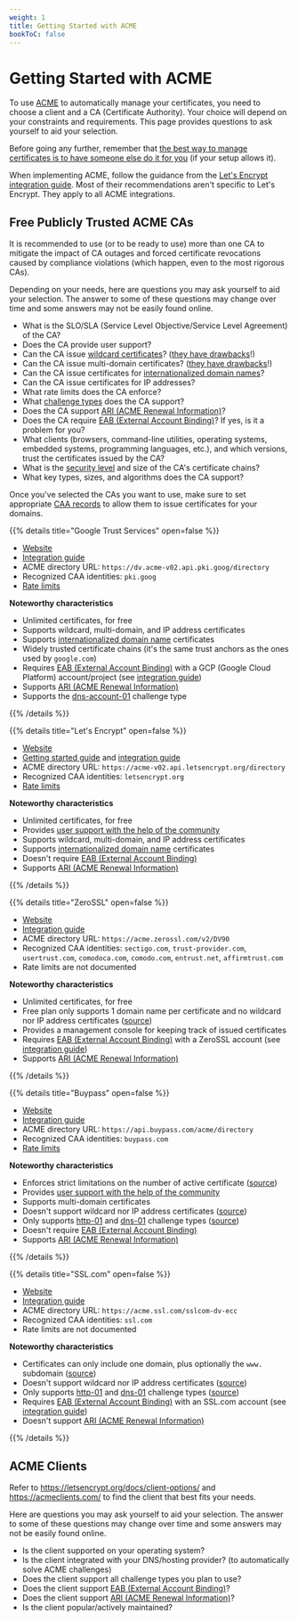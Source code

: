 ```yaml
---
weight: 1
title: Getting Started with ACME
bookToC: false
---
```


# Getting Started with ACME

To use [ACME](/acme/) to automatically manage your certificates, you need to
choose a client and a CA (Certificate Authority). Your choice will depend on
your constraints and requirements. This page provides questions to ask yourself
to aid your selection.

Before going any further, remember that
[the best way to manage certificates is to have someone else do it for you](/#:~:text=the%20best%20way%20to%20manage%20certificates%20is%20to%20have%20someone%20else%20do%20it%20for%20you)
(if your setup allows it).

When implementing ACME, follow the guidance from the
[Let's Encrypt integration guide](https://letsencrypt.org/docs/integration-guide/).
Most of their recommendations aren't specific to Let's Encrypt. They apply to
all ACME integrations.

## Free Publicly Trusted ACME CAs

It is recommended to use (or to be ready to use) more than one CA to mitigate
the impact of CA outages and forced certificate revocations caused by compliance
violations (which happen, even to the most rigorous CAs).

Depending on your needs, here are questions you may ask yourself to aid your
selection. The answer to some of these questions may change over time and some
answers may not be easily found online.

- What is the SLO/SLA (Service Level Objective/Service Level Agreement) of the
  CA?
- Does the CA provide user support?
- Can the CA issue
  [wildcard certificates](https://www.keyfactor.com/blog/what-is-a-wildcard-certificate/)?
  ([they have drawbacks](https://www.keyfactor.com/blog/what-is-a-wildcard-certificate/#:~:text=Drawbacks%20of%20using%20wildcard%20certificates)!)
- Can the CA issue multi-domain certificates?
  ([they have drawbacks](https://www.quora.com/What-are-the-disadvantages-of-multi-domain-SSL-certificates)!)
- Can the CA issue certificates for
  [internationalized domain names](https://en.wikipedia.org/wiki/Punycode)?
- Can the CA issue certificates for IP addresses?
- What rate limits does the CA enforce?
- What [challenge types](/acme/challenges/) does the CA support?
- Does the CA support [ARI (ACME Renewal Information)](/acme/ari/)?
- Does the CA require [EAB (External Account Binding)](/acme/eab/)? If yes, is
  it a problem for you?
- What clients (browsers, command-line utilities, operating systems, embedded
  systems, programming languages, etc.), and which versions, trust the
  certificates issued by the CA?
- What is the
  [security level](https://www.feistyduck.com/library/openssl-cookbook/online/openssl-command-line/understanding-security-levels.html)
  and size of the CA's certificate chains?
- What key types, sizes, and algorithms does the CA support?

Once you've selected the CAs you want to use, make sure to set appropriate
[CAA records](/webpki/caa/) to allow them to issue certificates for your
domains.

{{% details title="Google Trust Services" open=false %}} <a id="gts"></a>

- [Website](https://pki.goog/)
- [Integration guide](https://cloud.google.com/certificate-manager/docs/public-ca-tutorial)
- ACME directory URL: `https://dv.acme-v02.api.pki.goog/directory`
- Recognized CAA identities: `pki.goog`
- [Rate limits](https://cloud.google.com/certificate-manager/docs/quotas#public_ca_request_quotas)

**Noteworthy characteristics**

- Unlimited certificates, for free
- Supports wildcard, multi-domain, and IP address certificates
- Supports
  [internationalized domain name](https://en.wikipedia.org/wiki/Punycode)
  certificates
- Widely trusted certificate chains (it's the same trust anchors as the ones
  used by `google.com`)
- Requires [EAB (External Account Binding)](/acme/eab/) with a GCP (Google Cloud
  Platform) account/project (see
  [integration guide](https://cloud.google.com/certificate-manager/docs/public-ca-tutorial))
- Supports [ARI (ACME Renewal Information)](/acme/ari/)
- Supports the [dns-account-01](/acme/challenges/#dns-account-01) challenge type

<p></p> <!-- If nothing follows, the bulleted items have too much space between them -->

{{% /details %}}

{{% details title="Let's Encrypt" open=false %}} <a id="letsencrypt"></a>

- [Website](https://letsencrypt.org/)
- [Getting started guide](https://letsencrypt.org/getting-started/) and
  [integration guide](https://letsencrypt.org/docs/integration-guide/)
- ACME directory URL: `https://acme-v02.api.letsencrypt.org/directory`
- Recognized CAA identities: `letsencrypt.org`
- [Rate limits](https://letsencrypt.org/docs/rate-limits/)

**Noteworthy characteristics**

- Unlimited certificates, for free
- Provides
  [user support with the help of the community](https://community.letsencrypt.org/)
- Supports wildcard, multi-domain, and IP address certificates
- Supports
  [internationalized domain name](https://en.wikipedia.org/wiki/Punycode)
  certificates
- Doesn't require [EAB (External Account Binding)](/acme/eab/)
- Supports [ARI (ACME Renewal Information)](/acme/ari/)

<p></p> <!-- If nothing follows, the bulleted items have too much space between them -->

{{% /details %}}

{{% details title="ZeroSSL" open=false %}} <a id="zerossl"></a>

- [Website](https://zerossl.com/)
- [Integration guide](https://zerossl.com/documentation/acme/)
- ACME directory URL: `https://acme.zerossl.com/v2/DV90`
- Recognized CAA identities: `sectigo.com`, `trust-provider.com`,
  `usertrust.com`, `comodoca.com`, `comodo.com`, `entrust.net`,
  `affirmtrust.com`
- Rate limits are not documented

**Noteworthy characteristics**

- Unlimited certificates, for free
- Free plan only supports 1 domain name per certificate and no wildcard nor IP
  address certificates ([source](https://zerossl.com/pricing/))
- Provides a management console for keeping track of issued certificates
- Requires [EAB (External Account Binding)](/acme/eab/) with a ZeroSSL account
  (see [integration guide](https://zerossl.com/documentation/acme/))
- Supports [ARI (ACME Renewal Information)](/acme/ari/)

<p></p> <!-- If nothing follows, the bulleted items have too much space between them -->

{{% /details %}}

{{% details title="Buypass" open=false %}} <a id="buypass"></a>

- [Website](https://www.buypass.com/)
- [Integration guide](https://community.buypass.com/t/k9r5cx/get-started)
- ACME directory URL: `https://api.buypass.com/acme/directory`
- Recognized CAA identities: `buypass.com`
- [Rate limits](https://community.buypass.com/t/m2r5cj/rate-limits)

**Noteworthy characteristics**

- Enforces strict limitations on the number of active certificate
  ([source](https://community.buypass.com/t/m1yfby4))
- Provides
  [user support with the help of the community](https://community.buypass.com/category/go-ssl-acme)
- Supports multi-domain certificates
- Doesn't support wildcard nor IP address certificates
  ([source](https://www.buypass.com/products/tls-ssl-certificates/ssl-domain-dv#:~:text=Compare%20TLS/SSL%20certificates))
- Only supports [http-01](/acme/challenges/#http-01) and
  [dns-01](/acme/challenges/#dns-01) challenge types
  ([source](https://community.buypass.com/t/x2yz84j/support-for-tls-alpn-01-verification))
- Doesn't require [EAB (External Account Binding)](/acme/eab/)
- Supports [ARI (ACME Renewal Information)](/acme/ari/)

<p></p> <!-- If nothing follows, the bulleted items have too much space between them -->

{{% /details %}}

{{% details title="SSL.com" open=false %}} <a id="ssl.com"></a>

- [Website](https://www.ssl.com/)
- [Integration guide](https://www.ssl.com/how-to/order-free-90-day-ssl-tls-certificates-with-acme/)
- ACME directory URL: `https://acme.ssl.com/sslcom-dv-ecc`
- Recognized CAA identities: `ssl.com`
- Rate limits are not documented

**Noteworthy characteristics**

- Certificates can only include one domain, plus optionally the `www.` subdomain
  ([source](https://www.ssl.com/how-to/order-free-90-day-ssl-tls-certificates-with-acme/#:~:text=These%20certificates%20include%20one%20domain%2C%20plus%20optionally%20the%20www%20subdomain))
- Doesn't support wildcard nor IP address certificates
  ([source](https://www.ssl.com/guide/ssl-tls-certificate-issuance-and-revocation-with-acme/#billing))
- Only supports [http-01](/acme/challenges/#http-01) and
  [dns-01](/acme/challenges/#dns-01) challenge types
  ([source](https://www.ssl.com/guide/ssl-tls-certificate-issuance-and-revocation-with-acme/#ftoc-heading-3))
- Requires [EAB (External Account Binding)](/acme/eab/) with an SSL.com account
  (see
  [integration guide](https://www.ssl.com/how-to/order-free-90-day-ssl-tls-certificates-with-acme/#ftoc-heading-2))
- Doesn't support [ARI (ACME Renewal Information)](/acme/ari/)

<p></p> <!-- If nothing follows, the bulleted items have too much space between them -->

{{% /details %}}

## ACME Clients

Refer to https://letsencrypt.org/docs/client-options/ and
https://acmeclients.com/ to find the client that best fits your needs.

Here are questions you may ask yourself to aid your selection. The answer to
some of these questions may change over time and some answers may not be easily
found online.

- Is the client supported on your operating system?
- Is the client integrated with your DNS/hosting provider? (to automatically
  solve ACME challenges)
- Does the client support all challenge types you plan to use?
- Does the client support [EAB (External Account Binding)](/acme/eab/)?
- Does the client support [ARI (ACME Renewal Information)](/acme/ari/)?
- Is the client popular/actively maintained?
